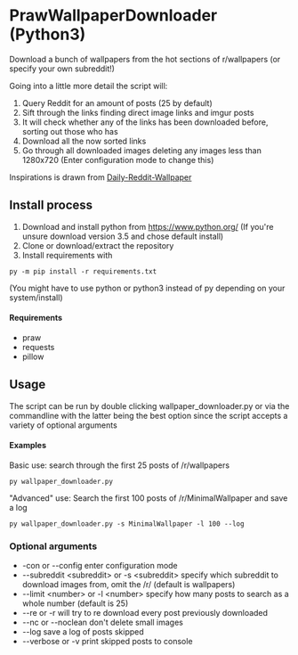 # PrawWallpaperDownloader (Python3)

Download a bunch of wallpapers from the hot sections of r/wallpapers (or specify your own subreddit!)

Going into a little more detail the script will:

1. Query Reddit for an amount of posts (25 by default)
2. Sift through the links finding direct image links and imgur posts
3. It will check whether any of the links has been downloaded before, sorting out those who has 
4. Download all the now sorted links
5. Go through all downloaded images deleting any images less than 1280x720 (Enter configuration mode to change this)


Inspirations is drawn from [Daily-Reddit-Wallpaper](https://github.com/ssimunic/Daily-Reddit-Wallpaper)

## Install process
1. Download and install python from https://www.python.org/ (If you're unsure download version 3.5 and chose default install)
2. Clone or download/extract the repository
3. Install requirements with
```
py -m pip install -r requirements.txt
```
(You might have to use python or python3 instead of py depending on your system/install)

#### Requirements
* praw
* requests
* pillow

## Usage
The script can be run by double clicking wallpaper_downloader.py or via the commandline with the latter being the best option since the script accepts a variety of optional arguments

#### Examples
Basic use: search through the first 25 posts of /r/wallpapers
```
py wallpaper_downloader.py
```
"Advanced" use: Search the first 100 posts of /r/MinimalWallpaper and save a log
```
py wallpaper_downloader.py -s MinimalWallpaper -l 100 --log
```

### Optional arguments
* -con or --config enter configuration mode
* --subreddit \<subreddit> or -s \<subreddit> specify which subreddit to download images from, omit the /r/ (default is wallpapers)
* --limit \<number> or -l \<number> specify how many posts to search as a whole number (default is 25)
* --re or -r will try to re download every post previously downloaded
* --nc or --noclean don't delete small images
* --log save a log of posts skipped
* --verbose or -v print skipped posts to console
